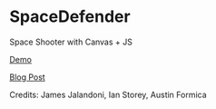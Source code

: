 # SpaceDefender
Space Shooter with Canvas + JS

[Demo](http://citylims.github.io/spacedefender)

[Blog Post](https://medium.com/@citylims/flying-through-space-with-javascript-and-canvas-92f9ff719540)

Credits: James Jalandoni, Ian Storey, Austin Formica
